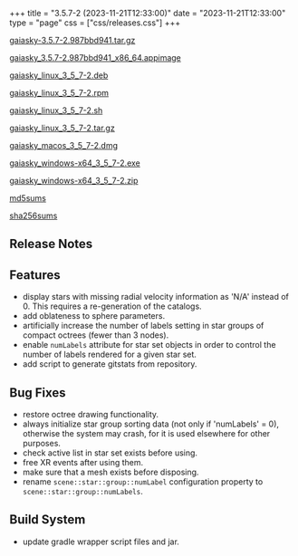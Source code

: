 +++
title = "3.5.7-2 (2023-11-21T12:33:00)"
date = "2023-11-21T12:33:00"
type = "page"
css = ["css/releases.css"]
+++

<section class="download-links">

<div class="package">

[gaiasky-3.5.7-2.987bbd941.tar.gz](https://gaia.ari.uni-heidelberg.de/gaiasky/releases/3.5.7-2.987bbd941/gaiasky-3.5.7-2.987bbd941.tar.gz)

</div>
<div class="package">

[gaiasky_3.5.7-2.987bbd941_x86_64.appimage](https://gaia.ari.uni-heidelberg.de/gaiasky/releases/3.5.7-2.987bbd941/gaiasky_3.5.7-2.987bbd941_x86_64.appimage)

</div>
<div class="package">

[gaiasky_linux_3_5_7-2.deb](https://gaia.ari.uni-heidelberg.de/gaiasky/releases/3.5.7-2.987bbd941/gaiasky_linux_3_5_7-2.deb)

</div>
<div class="package">

[gaiasky_linux_3_5_7-2.rpm](https://gaia.ari.uni-heidelberg.de/gaiasky/releases/3.5.7-2.987bbd941/gaiasky_linux_3_5_7-2.rpm)

</div>
<div class="package">

[gaiasky_linux_3_5_7-2.sh](https://gaia.ari.uni-heidelberg.de/gaiasky/releases/3.5.7-2.987bbd941/gaiasky_linux_3_5_7-2.sh)

</div>
<div class="package">

[gaiasky_linux_3_5_7-2.tar.gz](https://gaia.ari.uni-heidelberg.de/gaiasky/releases/3.5.7-2.987bbd941/gaiasky_linux_3_5_7-2.tar.gz)

</div>
<div class="package">

[gaiasky_macos_3_5_7-2.dmg](https://gaia.ari.uni-heidelberg.de/gaiasky/releases/3.5.7-2.987bbd941/gaiasky_macos_3_5_7-2.dmg)

</div>
<div class="package">

[gaiasky_windows-x64_3_5_7-2.exe](https://gaia.ari.uni-heidelberg.de/gaiasky/releases/3.5.7-2.987bbd941/gaiasky_windows-x64_3_5_7-2.exe)

</div>
<div class="package">

[gaiasky_windows-x64_3_5_7-2.zip](https://gaia.ari.uni-heidelberg.de/gaiasky/releases/3.5.7-2.987bbd941/gaiasky_windows-x64_3_5_7-2.zip)

</div>
<div class="package">

[md5sums](https://gaia.ari.uni-heidelberg.de/gaiasky/releases/3.5.7-2.987bbd941/md5sums)

</div>
<div class="package">

[sha256sums](https://gaia.ari.uni-heidelberg.de/gaiasky/releases/3.5.7-2.987bbd941/sha256sums)

</div>


</section>

<section class="release-notes">

# Release Notes


## Features
- display stars with missing radial velocity information as 'N/A' instead of 0. This requires a re-generation of the catalogs.
- add oblateness to sphere parameters.
- artificially increase the number of labels setting in star groups of compact octrees (fewer than 3 nodes).
- enable `numLabels` attribute for star set objects in order to control the number of labels rendered for a given star set.
- add script to generate gitstats from repository.

## Bug Fixes
- restore octree drawing functionality.
- always initialize star group sorting data (not only if 'numLabels' = 0), otherwise the system may crash, for it is used elsewhere for other purposes.
- check active list in star set exists before using.
- free XR events after using them.
- make sure that a mesh exists before disposing.
- rename `scene::star::group::numLabel` configuration property to `scene::star::group::numLabels`.

## Build System
- update gradle wrapper script files and jar.

</section>